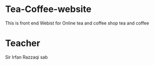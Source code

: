 # Tea-Coffee-website

This is front end Webist for Online tea and coffee shop
tea and coffee

# Teacher

Sir Irfan Razzaqi sab
